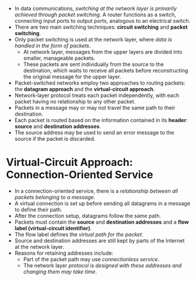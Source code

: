 - In data communications, *switching at the network layer is primarily achieved through packet switching*. A router functions as a switch, connecting input ports to output ports, analogous to an electrical switch. 
- There are two main switching techniques: **circuit switching** and **packet switching**. 
- Only packet switching is used at the network layer, where *data is handled in the form of packets*.
	- At network layer, messages from the upper layers are divided into smaller, manageable packets. 
	- These packets are sent individually from the source to the destination, which waits to receive all packets before reconstructing the original message for the upper layer. 
- Packet-switched networks employ two approaches to routing packets: the **datagram approach** and the **virtual-circuit approach**.
- Network-layer protocol treats each packet independently, with each packet having no relationship to any other packet. 
- Packets in a message may or may not travel the same path to their destination.
- Each packet is routed based on the information contained in its **header**: **source** and **destination addresses**.
- The source address may be used to send an error message to the source if the packet is discarded.
# Virtual-Circuit Approach: Connection-Oriented Service
- In a connection-oriented service, there is a *relationship between all packets belonging to a message*.
- A virtual connection is set up before sending all datagrams in a message to define their path.
- After the connection setup, datagrams follow the same path.
- Packets must contain the **source** and **destination addresses** and a **flow label (virtual-circuit identifier)**.
- The flow label defines the *virtual path for the packet*.
- Source and destination addresses are still kept by parts of the Internet at the network layer.
- Reasons for retaining addresses include:
	- Part of the packet path may use *connectionless service*.
	- The network layer *protocol is designed with these addresses and changing them may take time*.

